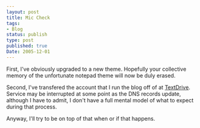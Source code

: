 ```yaml
---
layout: post
title: Mic Check
tags:
- Blog
status: publish
type: post
published: true
Date: 2005-12-01
---
```

First, I've obviously upgraded to a new theme.  Hopefully your collective memory of the unfortunate notepad theme will now be duly erased.

Second, I've transfered the account that I run the blog off of at <a href="http://www.textdrive.com/">TextDrive</a>.  Service may be interrupted at some point as the <span class="caps">DNS</span> records update, although I have to admit, I don't have a full mental model of what to expect during that process.

Anyway, I'll try to be on top of that when or if that happens.
